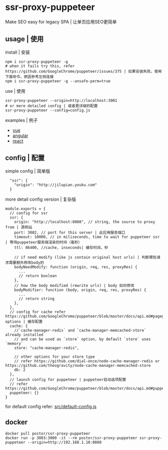 # ssr-proxy-puppeteer

Make SEO easy for legacy SPA | 让单页应用SEO更简单

## usage | 使用


install | 安装

```
npm i ssr-proxy-puppeteer -g
# when it fails try this, refer https://github.com/GoogleChrome/puppeteer/issues/375 | 如果安装失败，使用下面命令，原因参考左侧连接
npm i ssr-proxy-puppeteer -g --unsafe-perm=true
```

use | 使用

```
ssr-proxy-puppeteer --origin=http://localhost:3001
# or more detailed config | 或者更详细的配置 
ssr-proxy-puppeteer --config=config.js
```

examples | 例子

- [vue](./examples/vue)
- [angular](./examples/angular)
- [react](./examples/react)

## config | 配置

simple config | 简单版

```
  "ssr": {
    "origin": "http://jilupian.youku.com"
  }
```

more detail config version | 复杂版

```
module.exports = {
  // config for ssr
  ssr: {
    origin: "http://localhost:8080", // string, the source to proxy from | 源网站
    port: 3002, // port for this server | 此应用服务端口
    timeout: 10000, // in miliseconds, time to wait for puppeteer ssr | 等待puppeteer服务端渲染的时间（毫秒）
    ttl: 86400, //cache, inseconds| 缓存时间，秒
    
    // if need modify (like js contain original host urls) | 判断哪些请求需要额外修改body的
    bodyNeedModify: function (origin, req, res, proxyRes) {
      ...
      // return boolean
    },
    // how the body modified (rewrite urls) | body 如何修改 
    bodyModifier: function (body, origin, req, res, proxyRes) {
      ...
      // return string
    },
  },
  // config for cache refer https://github.com/GoogleChrome/puppeteer/blob/master/docs/api.md#pagegotourl-options | 缓存配置
  cache: {
    //`cache-manager-redis` and `cache-manager-memcached-store` already installed 
    // and can be used as `store` option, by default `store` uses `memory`
    store: "cache-manager-redis",

    // other options for your store type
    // refer https://github.com/dial-once/node-cache-manager-redis or https://github.com/theogravity/node-cache-manager-memcached-store
    db: 2
  },
  // launch config for puppeteer | puppeteer启动选项配置
  // refer https://github.com/GoogleChrome/puppeteer/blob/master/docs/api.md#puppeteerlaunchoptions
  puppeteer: {}
}
```
for default config refer: [src/default-config.js](./src/default-config.js)

## docker

```
docker pull postor/ssr-proxy-puppeteer
docker run -p 3003:3000 -it --rm postor/ssr-proxy-puppeteer ssr-proxy-puppeteer --origin=http://192.168.1.10:8080
```
